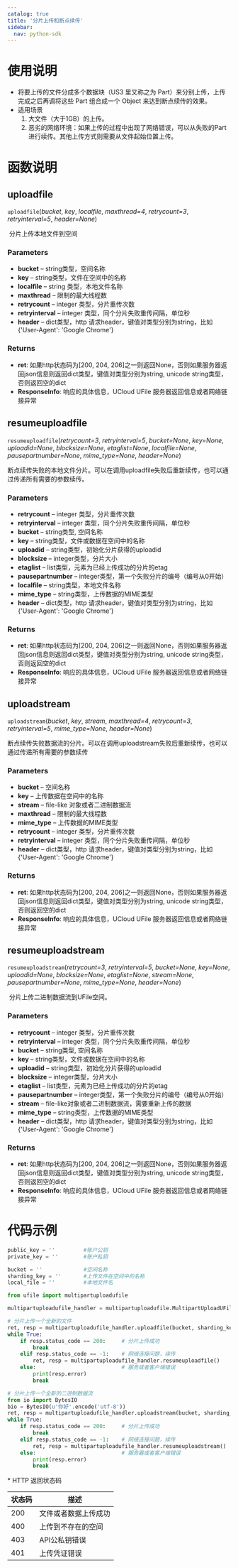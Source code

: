 ```yaml
---
catalog: true  
title: '分片上传和断点续传'
sidebar:
  nav: python-sdk
---
```


# 使用说明

  * 将要上传的文件分成多个数据块（US3 里又称之为 Part）来分别上传，上传完成之后再调将这些 Part 组合成一个 Object 来达到断点续传的效果。
  * 适用场景
    1. 大文件（大于1GB）的上传。
    2. 恶劣的网络环境：如果上传的过程中出现了网络错误，可以从失败的Part进行续传。其他上传方式则需要从文件起始位置上传。

# 函数说明

## uploadfile

`uploadfile`(*bucket*, *key*, *localfile*, *maxthread=4*, *retrycount=3*, *retryinterval=5*, *header=None*)

​				分片上传本地文件到空间

### Parameters

- **bucket** – string类型，空间名称
- **key** – string类型，文件在空间中的名称
- **localfile** – string 类型，本地文件名称
- **maxthread** – 限制的最大线程数
- **retrycount** – integer 类型，分片重传次数
- **retryinterval** – integer 类型，同个分片失败重传间隔，单位秒
- **header** – dict类型，http 请求header，键值对类型分别为string，比如{'User-Agent': 'Google Chrome'}

### Returns

* **ret**: 如果http状态码为[200, 204, 206]之一则返回None，否则如果服务器返回json信息则返回dict类型，键值对类型分别为string, unicode string类型，否则返回空的dict
* **ResponseInfo**: 响应的具体信息，UCloud UFile 服务器返回信息或者网络链接异常

## resumeuploadfile

`resumeuploadfile`(*retrycount=3*, *retryinterval=5*, *bucket=None*, *key=None*, *uploadid=None*, *blocksize=None*, *etaglist=None*, *localfile=None*, *pausepartnumber=None*, *mime_type=None*, *header=None*)

​				断点续传失败的本地文件分片。可以在调用uploadfile失败后重新续传，也可以通过传递所有需要的参数续传。

### Parameters

- **retrycount** – integer 类型，分片重传次数
- **retryinterval** – integer 类型，同个分片失败重传间隔，单位秒
- **bucket** – string类型, 空间名称
- **key** – string类型，文件或数据在空间中的名称
- **uploadid** – string类型，初始化分片获得的uploadid
- **blocksize** – integer类型，分片大小
- **etaglist** – list类型，元素为已经上传成功的分片的etag
- **pausepartnumber** – integer类型，第一个失败分片的编号（编号从0开始）
- **localfile** – string类型，本地文件名称
- **mime_type** – string类型，上传数据的MIME类型
- **header** – dict类型，http 请求header，键值对类型分别为string，比如{'User-Agent': 'Google Chrome'}

### Returns

* **ret**: 如果http状态码为[200, 204, 206]之一则返回None，否则如果服务器返回json信息则返回dict类型，键值对类型分别为string, unicode string类型，否则返回空的dict
* **ResponseInfo**: 响应的具体信息，UCloud UFile 服务器返回信息或者网络链接异常

## uploadstream

`uploadstream`(*bucket*, *key*, *stream*, *maxthread=4*, *retrycount=3*, *retryinterval=5*, *mime_type=None*, *header=None*)

​				断点续传失败数据流的分片。可以在调用uploadstream失败后重新续传，也可以通过传递所有需要的参数续传

### Parameters

- **bucket** – 空间名称
- **key** – 上传数据在空间中的名称
- **stream** – file-like 对象或者二进制数据流
- **maxthread** – 限制的最大线程数
- **mime_type** – 上传数据的MIME类型
- **retrycount** – integer 类型，分片重传次数
- **retryinterval** – integer 类型，同个分片失败重传间隔，单位秒
- **header** – dict类型，http 请求header，键值对类型分别为string，比如{'User-Agent': 'Google Chrome'}

### Returns

* **ret**: 如果http状态码为[200, 204, 206]之一则返回None，否则如果服务器返回json信息则返回dict类型，键值对类型分别为string, unicode string类型，否则返回空的dict
* **ResponseInfo**: 响应的具体信息，UCloud UFile 服务器返回信息或者网络链接异常

## resumeuploadstream

`resumeuploadstream`(*retrycount=3*, *retryinterval=5*, *bucket=None*, *key=None*, *uploadid=None*, *blocksize=None*, *etaglist=None*, *stream=None*, *pausepartnumber=None*, *mime_type=None*, *header=None*)

​				分片上传二进制数据流到UFile空间。

### Parameters

- **retrycount** – integer 类型，分片重传次数
- **retryinterval** – integer 类型，同个分片失败重传间隔，单位秒
- **bucket** – string类型, 空间名称
- **key** – string类型，文件或数据在空间中的名称
- **uploadid** – string类型，初始化分片获得的uploadid
- **blocksize** – integer类型，分片大小
- **etaglist** – list类型，元素为已经上传成功的分片的etag
- **pausepartnumber** – integer类型，第一个失败分片的编号（编号从0开始）
- **stream** – file-like对象或者二进制数据流，需要重新上传的数据
- **mime_type** – string类型，上传数据的MIME类型
- **header** – dict类型，http 请求header，键值对类型分别为string，比如{'User-Agent': 'Google Chrome'}

### Returns

* **ret**: 如果http状态码为[200, 204, 206]之一则返回None，否则如果服务器返回json信息则返回dict类型，键值对类型分别为string, unicode string类型，否则返回空的dict
* **ResponseInfo**: 响应的具体信息，UCloud UFile 服务器返回信息或者网络链接异常



# 代码示例

<div class="copyable" markdown="1">

```python
public_key = ''         #账户公钥
private_key = ''        #账户私钥

bucket = ''             #空间名称
sharding_key = ''       #上传文件在空间中的名称
local_file = ''         #本地文件名

from ufile import multipartuploadufile

multipartuploadufile_handler = multipartuploadufile.MultipartUploadUFile(public_key, private_key)

# 分片上传一个全新的文件
ret, resp = multipartuploadufile_handler.uploadfile(bucket, sharding_key, local_file)
while True:
    if resp.status_code == 200:     # 分片上传成功
        break
    elif resp.status_code == -1:    # 网络连接问题，续传
        ret, resp = multipartuploadufile_handler.resumeuploadfile()
    else:                           # 服务或者客户端错误
        print(resp.error)
        break

# 分片上传一个全新的二进制数据流
from io import BytesIO
bio = BytesIO(u'你好'.encode('utf-8'))
ret, resp = multipartuploadufile_handler.uploadstream(bucket, sharding_key, bio)
while True:
    if resp.status_code == 200:     # 分片上传成功
        break
    elif resp.status_code == -1:    # 网络连接问题，续传
        ret, resp = multipartuploadufile_handler.resumeuploadstream()
    else:                           # 服务器或者客户端错误
        print(resp.error)
        break
```
</div>
* HTTP 返回状态码

| 状态码 | 描述                 |
| ------ | -------------------- |
| 200    | 文件或者数据上传成功 |
| 400    | 上传到不存在的空间   |
| 403    | API公私钥错误        |
| 401    | 上传凭证错误         |
